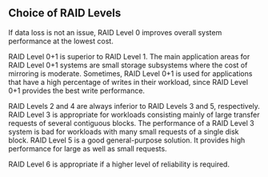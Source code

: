 ## Choice of RAID Levels
If data loss is not an issue, RAID Level 0 improves overall system performance
at the lowest cost.

 RAID Level 0+1 is superior to RAID Level 1. The main
application areas for RAID Level 0+1 systems are small storage subsystems
where the cost of mirroring is moderate.
 Sometimes, RAID Level 0+1 is used
for applications that have a high percentage of writes in their workload, since
RAID Level 0+1 provides the best write performance.

 RAID Levels 2 and
4 are always inferior to RAID Levels 3 and 5, respectively. RAID Level 3 is
appropriate for workloads consisting mainly of large transfer requests of several
contiguous blocks. The performance of a RAID Level 3 system is bad for
workloads with many small requests of a single disk block. RAID Level 5 is a
good general-purpose solution. It provides high performance for large as well
as small requests.

 RAID Level 6 is appropriate if a higher level of reliability is
required.